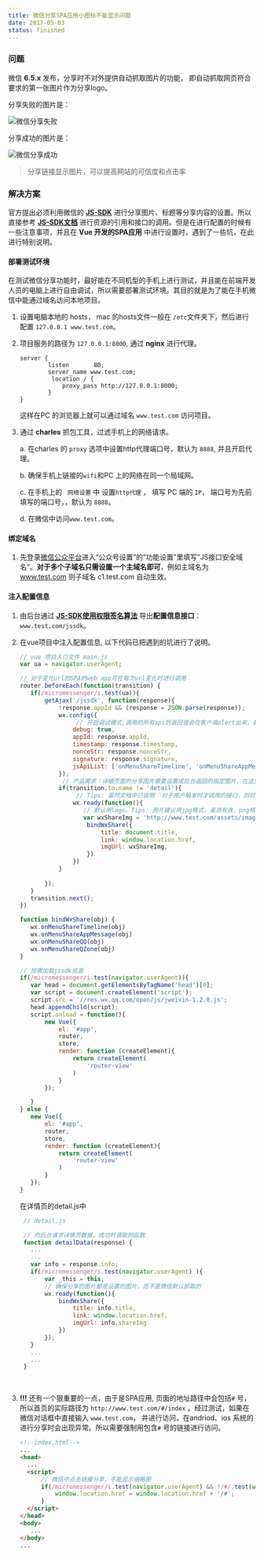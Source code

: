 ```yaml
---
title: 微信分享SPA应用小图标不能显示问题
date: 2017-05-03
status: finished
---
```


### 问题

微信 **6.5.x** 发布，分享时不对外提供自动抓取图片的功能， 即自动抓取网页符合要求的第一张图片作为分享logo。

分享失败的图片是：

![微信分享失败][微信分享失败]

分享成功的图片是：

![微信分享成功][微信分享成功]



> 分享链接显示图片，可以提高网站的可信度和点击率  



### 解决方案

官方提出必须利用微信的 **[JS-SDK][JS-SDK]** 进行分享图片、标题等分享内容的设置。所以直接参考 **[JS-SDK文档][JS-SDK]**  进行资源的引用和接口的调用。但是在进行配置的时候有一些注意事项，并且在  **Vue 开发的SPA应用**  中进行设置时，遇到了一些坑，在此进行特别说明。



#### 部署测试环境

在测试微信分享功能时，最好能在不同机型的手机上进行测试，并且能在前端开发人员的电脑上进行自由调试，所以需要部署测试环境。其目的就是为了能在手机微信中能通过域名访问本地项目。

1. 设置电脑本地的 hosts， mac 的hosts文件一般在 `/etc`文件夹下，然后进行配置 `127.0.0.1 www.test.com`。

2. 项目服务的路径为 `127.0.0.1:8000`, 通过 **nginx** 进行代理。

   ```nginx
   server {
           listen       80;
           server_name www.test.com;
     		location / {
               proxy_pass http://127.0.0.1:8000;
           }
   }
   ```

   这样在PC 的浏览器上就可以通过域名 `www.test.com` 访问项目。

3. 通过 **charles** 抓包工具，过滤手机上的网络请求。

   a. 在charles 的 `proxy` 选项中设置http代理端口号，默认为 `8888`, 并且开启代理。

   b. 确保手机上链接的`wifi`和PC 上的网络在同一个局域网。

   c. 在手机上的 ` 网络设置` 中 设置`http代理` ， 填写 PC 端的 `IP`， 端口号为先前填写的端口号，，默认为 `8888`。

   d. 在微信中访问`www.test.com`。



#### 绑定域名

1. 先登录[微信公众平台](http://mp.weixin.qq.com/)进入“公众号设置”的“功能设置”里填写“JS接口安全域名”。**对于多个子域名只需设置一个主域名即可**，例如主域名为 www.test.com 则子域名 c1.test.com 自动生效。

#### 注入配置信息

1. 由后台通过 **[JS-SDK使用权限签名算法](JS-SDK)** 导出**配置信息接口**： `www.test.com/jssdk`。

2. 在vue项目中注入配置信息, 以下代码已把遇到的坑进行了说明。

    ```javascript
    // vue 项目入口文件 main.js
    var ua = navigator.userAgent;

    // 对于变化url的SPA的web app可在每次url变化时进行调用
    router.beforeEach(function(transition) {
       if(/micromessenger/i.test(ua)){
           getAjax('/jssdk', function(response){
               !response.appId && (response = JSON.parse(response));
               wx.config({
                 	// 开启调试模式,调用的所有api的返回值会在客户端alert出来，若要查看传入的参数，可以在pc端打开，参数信息会通过log打出，仅在pc端时才会打印。
                   debug: true, 
                   appId: response.appId,
                   timestamp: response.timestamp,
                   nonceStr: response.nonceStr,
                   signature: response.signature,
                   jsApiList: ['onMenuShareTimeline', 'onMenuShareAppMessage', 'onMenuShareQQ', 'onMenuShareQZone']
               });
              	// 产品需求：详细页面的分享图片需要设置成后台返回的指定图片，在这里分享详细页面不设置成默认的logo
               if(transition.to.name != 'detail'){
                 	// Tips: 虽然文档中已说明 `对于用户触发时才调用的接口，则可以直接调用，不需要放在ready函数中`。 但是经过测试，分享的事件绑定还是需要在wx.ready 方法中，确保分享的图片都是设置的图片，而不是微信默认抓取的。
                   wx.ready(function(){
                      // 默认用logo。Tips: 图片建议用jpg格式，亲测有效，png格式无效。
                      var wxShareImg = 'http://www.test.com/assets/images/logo.jpg';
                       bindWxShare({
                           title: document.title,
                           link: window.location.href,
                           imgUrl: wxShareImg,
                       })
                   })
               }
               
           });
       }
       transition.next();
    })

    function bindWxShare(obj) {
       wx.onMenuShareTimeline(obj)
       wx.onMenuShareAppMessage(obj)
       wx.onMenuShareQQ(obj)
       wx.onMenuShareQZone(obj)
    }

    // 按需加载jssdk资源
    if(/micromessenger/i.test(navigator.userAgent)){
       var head = document.getElementsByTagName('head')[0];
       var script = document.createElement('script');
       script.src = '//res.wx.qq.com/open/js/jweixin-1.2.0.js';
       head.appendChild(script);
       script.onload = function(){
           new Vue({
               el: '#app',
               router,
               store,
               render: function (createElement){
                   return createElement(
                       'router-view'
                   )
               }
           });

       }
    } else {
       new Vue({
           el: '#app',
           router,
           store,
           render: function (createElement){
               return createElement(
                   'router-view'
               )
           }
       });
    }
    ```

     在详情页的detail.js中

    ```javascript
     // detail.js

     // 向后台请求详情页数据，成功时调取的函数
     function detailData(response) {
       ...
       ...
       var info = response.info;
       if(/micromessenger/i.test(navigator.userAgent) ){
           var _this = this;
           // 确保分享的图片都是设置的图片，而不是微信默认抓取的
           wx.ready(function(){
               bindWxShare({
                   title: info.title,
                   link: window.location.href,
                   imgUrl: info.shareImg
               })
           });
       }
       ...
       ...
     }
    ```

    ​


4. **!!!**  还有一个狠重要的一点，由于是SPA应用, 页面的地址路径中会包括`#` 号，所以首页的实际路径为 `http://www.test.com/#/index` 。经过测试，如果在微信对话框中直接输入 `www.test.com`， 并进行访问，在andriod、ios 系统的进行分享时会出现异常。所以需要强制用包含`#` 号的链接进行访问。

   ```html
   <!--index.html-->
   ...
   <head>
     ...
     <script>
         // 微信中点击链接分享，不能显示缩略图
         if(/micromessenger/i.test(navigator.userAgent) && !/#/.test(window.location.href)){
             window.location.href = window.location.href + '/#';
         }
     </script>
   </head>
   <body>
      ...
   </body>
   ...
   ```

   ​

   [微信分享失败]: https://jasonchen1982.github.io/blog/source/wxshare/wxshare1.png	"微信分享失败"
   [微信分享成功]: https://jasonchen1982.github.io/blog/source/wxshare/wxshare2.png	"微信分享成功"
   [JS-SDK]: https://mp.weixin.qq.com/wiki&quot;JS-SDK&quot;